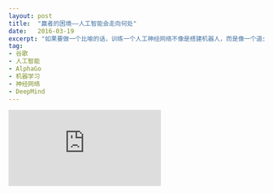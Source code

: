 ```yaml
---
layout: post
title:  "赢者的困境——人工智能会走向何处"
date:   2016-03-19
excerpt: "如果要做一个比喻的话，训练一个人工神经网络不像是搭建机器人，而是像一个道士炼丹。一个老道士坐在丹炉前，琢磨是用文火还是武火？要不要多加一些丹砂？需要炼多少年？至于这炼丹炉子里到底是怎么回事儿，这个老道也是一头雾水。"
tag:
- 谷歌
- 人工智能
- AlphaGo
- 机器学习
- 神经网络
- DeepMind
---
```


<iframe id="article_iframe" src="https://zhuanlan.zhihu.com/p/20649890" frameborder="0" allowfullscreen onload="span();"></iframe>

<script>
function span() {
    document.getElementById("article_iframe").width=document.getElementsByClassName("block-left")[0].offsetWidth*0.8;
    document.getElementById("article_iframe").height=screen.height;
}
</script>